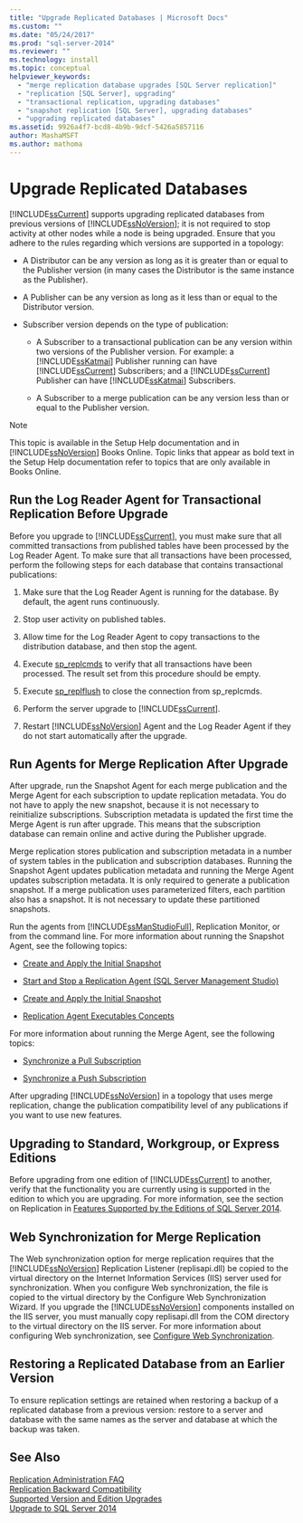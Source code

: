 ```yaml
---
title: "Upgrade Replicated Databases | Microsoft Docs"
ms.custom: ""
ms.date: "05/24/2017"
ms.prod: "sql-server-2014"
ms.reviewer: ""
ms.technology: install
ms.topic: conceptual
helpviewer_keywords: 
  - "merge replication database upgrades [SQL Server replication]"
  - "replication [SQL Server], upgrading"
  - "transactional replication, upgrading databases"
  - "snapshot replication [SQL Server], upgrading databases"
  - "upgrading replicated databases"
ms.assetid: 9926a4f7-bcd8-4b9b-9dcf-5426a5857116
author: MashaMSFT
ms.author: mathoma
---
```

# Upgrade Replicated Databases
  [!INCLUDE[ssCurrent](../../includes/sscurrent-md.md)] supports upgrading replicated databases from previous versions of [!INCLUDE[ssNoVersion](../../includes/ssnoversion-md.md)]; it is not required to stop activity at other nodes while a node is being upgraded. Ensure that you adhere to the rules regarding which versions are supported in a topology:  
  
-   A Distributor can be any version as long as it is greater than or equal to the Publisher version (in many cases the Distributor is the same instance as the Publisher).  
  
-   A Publisher can be any version as long as it less than or equal to the Distributor version.  
  
-   Subscriber version depends on the type of publication:  
  
    -   A Subscriber to a transactional publication can be any version within two versions of the Publisher version. For example: a [!INCLUDE[ssKatmai](../../includes/sskatmai-md.md)] Publisher running can have [!INCLUDE[ssCurrent](../../includes/sscurrent-md.md)] Subscribers; and a [!INCLUDE[ssCurrent](../../includes/sscurrent-md.md)] Publisher can have [!INCLUDE[ssKatmai](../../includes/sskatmai-md.md)] Subscribers.  
  
    -   A Subscriber to a merge publication can be any version less than or equal to the Publisher version.  
  
> [!NOTE]  
>  This topic is available in the Setup Help documentation and in [!INCLUDE[ssNoVersion](../../includes/ssnoversion-md.md)] Books Online. Topic links that appear as bold text in the Setup Help documentation refer to topics that are only available in Books Online.  
  
## Run the Log Reader Agent for Transactional Replication Before Upgrade  
 Before you upgrade to [!INCLUDE[ssCurrent](../../includes/sscurrent-md.md)], you must make sure that all committed transactions from published tables have been processed by the Log Reader Agent. To make sure that all transactions have been processed, perform the following steps for each database that contains transactional publications:  
  
1.  Make sure that the Log Reader Agent is running for the database. By default, the agent runs continuously.  
  
2.  Stop user activity on published tables.  
  
3.  Allow time for the Log Reader Agent to copy transactions to the distribution database, and then stop the agent.  
  
4.  Execute [sp_replcmds](/sql/relational-databases/system-stored-procedures/sp-replcmds-transact-sql) to verify that all transactions have been processed. The result set from this procedure should be empty.  
  
5.  Execute [sp_replflush](/sql/relational-databases/system-stored-procedures/sp-replflush-transact-sql) to close the connection from sp_replcmds.  
  
6.  Perform the server upgrade to [!INCLUDE[ssCurrent](../../includes/sscurrent-md.md)].  
  
7.  Restart [!INCLUDE[ssNoVersion](../../includes/ssnoversion-md.md)] Agent and the Log Reader Agent if they do not start automatically after the upgrade.  
  
## Run Agents for Merge Replication After Upgrade  
 After upgrade, run the Snapshot Agent for each merge publication and the Merge Agent for each subscription to update replication metadata. You do not have to apply the new snapshot, because it is not necessary to reinitialize subscriptions. Subscription metadata is updated the first time the Merge Agent is run after upgrade. This means that the subscription database can remain online and active during the Publisher upgrade.  
  
 Merge replication stores publication and subscription metadata in a number of system tables in the publication and subscription databases. Running the Snapshot Agent updates publication metadata and running the Merge Agent updates subscription metadata. It is only required to generate a publication snapshot. If a merge publication uses parameterized filters, each partition also has a snapshot. It is not necessary to update these partitioned snapshots.  
  
 Run the agents from [!INCLUDE[ssManStudioFull](../../includes/ssmanstudiofull-md.md)], Replication Monitor, or from the command line. For more information about running the Snapshot Agent, see the following topics:  
  
-   [Create and Apply the Initial Snapshot](../../../2014/relational-databases/replication/create-and-apply-the-initial-snapshot.md)  
  
-   [Start and Stop a Replication Agent &#40;SQL Server Management Studio&#41;](../../relational-databases/replication/agents/start-and-stop-a-replication-agent-sql-server-management-studio.md)  
  
-   [Create and Apply the Initial Snapshot](../../../2014/relational-databases/replication/create-and-apply-the-initial-snapshot.md)  
  
-   [Replication Agent Executables Concepts](../../../2014/relational-databases/replication/concepts/replication-agent-executables-concepts.md)  
  
 For more information about running the Merge Agent, see the following topics:  
  
-   [Synchronize a Pull Subscription](../../../2014/relational-databases/replication/synchronize-a-pull-subscription.md)  
  
-   [Synchronize a Push Subscription](../../../2014/relational-databases/replication/synchronize-a-push-subscription.md)  
  
 After upgrading [!INCLUDE[ssNoVersion](../../includes/ssnoversion-md.md)] in a topology that uses merge replication, change the publication compatibility level of any publications if you want to use new features.  
  
## Upgrading to Standard, Workgroup, or Express Editions  
 Before upgrading from one edition of [!INCLUDE[ssCurrent](../../includes/sscurrent-md.md)] to another, verify that the functionality you are currently using is supported in the edition to which you are upgrading. For more information, see the section on Replication in [Features Supported by the Editions of SQL Server 2014](../../../2014/getting-started/features-supported-by-the-editions-of-sql-server-2014.md).  
  
## Web Synchronization for Merge Replication  
 The Web synchronization option for merge replication requires that the [!INCLUDE[ssNoVersion](../../includes/ssnoversion-md.md)] Replication Listener (replisapi.dll) be copied to the virtual directory on the Internet Information Services (IIS) server used for synchronization. When you configure Web synchronization, the file is copied to the virtual directory by the Configure Web Synchronization Wizard. If you upgrade the [!INCLUDE[ssNoVersion](../../includes/ssnoversion-md.md)] components installed on the IIS server, you must manually copy replisapi.dll from the COM directory to the virtual directory on the IIS server. For more information about configuring Web synchronization, see [Configure Web Synchronization](../../../2014/relational-databases/replication/configure-web-synchronization.md).  
  
## Restoring a Replicated Database from an Earlier Version  
 To ensure replication settings are retained when restoring a backup of a replicated database from a previous version: restore to a server and database with the same names as the server and database at which the backup was taken.  
  
## See Also  
 [Replication Administration FAQ](../../relational-databases/replication/administration/frequently-asked-questions-for-replication-administrators.md)   
 [Replication Backward Compatibility](../../../2014/relational-databases/replication/replication-backward-compatibility.md)   
 [Supported Version and Edition Upgrades](../../database-engine/install-windows/supported-version-and-edition-upgrades.md)   
 [Upgrade to SQL Server 2014](upgrade-sql-server.md)  
  
  
